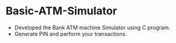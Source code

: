 # Basic-ATM-Simulator
- Developed the Bank ATM machine Simulator using C program.
- Generate PIN and perform your transactions.

